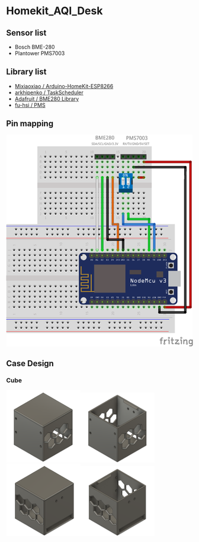 # Homekit_AQI_Desk

## Sensor list
- Bosch BME-280
- Plantower PMS7003

## Library list
- [Mixiaoxiao / Arduino-HomeKit-ESP8266](https://github.com/Mixiaoxiao/Arduino-HomeKit-ESP8266)
- [arkhipenko / TaskScheduler](https://github.com/arkhipenko/TaskScheduler)
- [Adafruit / BME280 Library](https://github.com/adafruit/Adafruit_BME280_Library)
- [fu-hsi / PMS](https://github.com/fu-hsi/PMS)

## Pin mapping
<img src="./pin_mapping.png" alt="drawing" width="600"/>

## Case Design
### Cube

<img src="./case_design/cube_v6_front_w_cap.png" alt="drawing" width="200"/><img src="./case_design/cube_v6_front_wo_cap.png" alt="drawing" width="200"/>
<img src="./case_design/cube_v6_back_w_cap.png" alt="drawing" width="200"/><img src="./case_design/cube_v6_back_wo_cap.png" alt="drawing" width="200"/>
